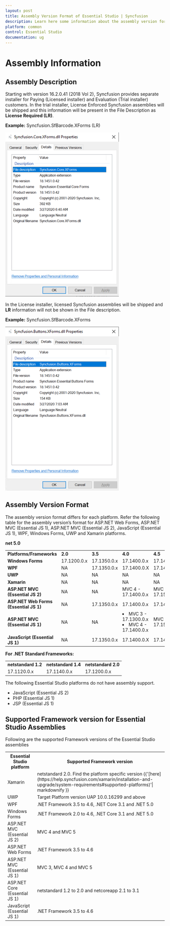 ```yaml
---
layout: post
title: Assembly Version Format of Essential Studio | Syncfusion
description: Learn here some information about the assembly version format of Syncfusion Essential Studio and more details.
platform: common
control: Essential Studio
documentation: ug
---
```


# Assembly Information

## Assembly Description

Starting with version 16.2.0.41 (2018 Vol 2), Syncfusion provides separate installer for Paying (Licensed installer) and Evaluation (Trial installer) customers. In the trial installer, License Enforced Syncfusion assemblies will be shipped and this information will be present in the File Description as **License Required (LR)**.

**Example:** Syncfusion.SfBarcode.XForms (LR)

![Assembly Details](Documentation-Setup_images/Assembly-Description_img1.png)

In the License installer, licensed Syncfusion assemblies will be shipped and **LR** information will not be shown in the File description.

**Example:** Syncfusion.SfBarcode.XForms

![Assembly Details](Documentation-Setup_images/Assembly-Description_img2.png)


## Assembly Version Format

The assembly version format differs for each platform. Refer the following table for the assembly version’s format for ASP.NET Web Forms, ASP.NET MVC (Essential JS 1), ASP.NET MVC (Essential JS 2), JavaScript (Essential JS 1), WPF, Windows Forms, UWP and Xamarin platforms.



<table>
<tr>
<td>
<b>Platforms/Frameworks</b></td><td>
<b>2.0</b></td><td>
<b>3.5</b></td><td>
<b>4.0</b></td><td>
<b>4.5</b></td><td>
<b>4.5.1</b></td><td>
<b>4.6</b></td><td>
<b>netcoreapp3.1</b></td>
<b>net 5.0</b></td><td></tr>
<tr>
<td>
<b>Windows Forms</b></td><td>
17.1200.0.x</td><td>
17.1350.0.x</td><td>
17.1400.0.x</td><td>
17.1450.0.x</td><td>
17.1451.0.x</td><td>
17.1460.0.x</td><td>
17.1310.0.x</td><td>
17.1500.0.x</td></tr>
<tr>
<td>
<b>WPF</b></td><td>
NA</td><td>
17.1350.0.x</td><td>
17.1400.0.X</td><td>
17.1450.0.X</td><td>
17.1451.0.X</td><td>
17.1460.0.x</td><td>
17.1310.0.x</td><td>
17.1500.0.x</td></tr>
<tr>
<td>
<b>UWP</b></td><td>
NA</td><td>
NA</td><td>
NA</td><td>
NA</td><td>
NA</td><td>
17.1460.0.x</td><td>
NA</td><td>
NA</td></tr>
<tr>
<td>
<b>Xamarin</b></td><td>
NA</td><td>
NA</td><td>
NA</td><td>
NA</td><td>
17.1451.0.x</td><td>
NA</td><td>
NA</td><td>
NA</td></tr>
<tr>
<td>
<b>ASP.NET MVC (Essential JS 2)</b></td><td>
NA</td><td>
NA</td><td>
MVC 4 - 17.1400.0.x</td><td>
MVC 5 - 17.1500.0.x</td><td>
NA</td><td>
NA</td><td>
NA</td><td>
NA</td></tr>
<tr>
<td>
<b>ASP.NET Web Forms (Essential JS 1)</b></td><td>
NA</td><td>
17.1350.0.x</td><td>
17.1400.0.x</td><td>
17.1450.0.x</td><td>
17.1451.0.x</td><td>
17.1460.0.x</td><td>
NA</td><td>
NA</td></tr>
<tr>
<td>
<b>ASP.NET MVC (Essential JS 1)</b></td><td>
NA</td><td>
NA</td><td>
<li>MVC 3 - 17.1300.0.x</li><li>MVC 4 - 17.1400.0.x</li></td><td>
MVC 5 - 17.1500.0.x</td><td>
NA</td><td>
NA</td><td>
NA</td><td>
NA</td></tr>
<tr>
<td>
<b>JavaScript (Essential JS 1)</b></td><td>
NA</td><td>
17.1350.0.x</td><td>
17.1400.0.X</td><td>
17.1450.0.X</td><td>
17.1451.0.X</td><td>
17.1460.0.X</td><td>
NA</td><td>
NA</td></tr>
</table>

**For .NET Standard Frameworks:**

<table>
<tr>
<td>
<b>netstandard 1.2</b></td><td>
<b>netstandard 1.4</b></td><td>
<b>netstandard 2.0</b></td></tr>
<tr>
<td>
17.1120.0.x</td><td>
17.1140.0.x</td><td>
17.1200.0.x</td></tr>
</table>

The following Essential Studio platforms do not have assembly support.

* JavaScript (Essential JS 2)
* PHP (Essential JS 1)
* JSP (Essential JS 1)

## Supported Framework version for Essential Studio Assemblies

Following are the supported Framework versions of the Essential Studio assemblies

<table>
<tr>
<th>Essential Studio platform</th>
<th>Supported Framework version</th>
</tr>
<tr>
<td>Xamarin</td>
<td>netstandard 2.0. Find the platform specific version {{'[here](https://help.syncfusion.com/xamarin/installation-and-upgrade/system-requirements#supported-platforms)'| markdownify }}</td>
</tr>
<tr>
<td>UWP</td>
<td>Target Platform version UAP 10.0.16299 and above</td>
</tr>
<tr>
<td>WPF</td>
<td>.NET Framework 3.5 to 4.6, .NET Core 3.1 and .NET 5.0</td>
</tr>
<tr>
<td>Windows Forms</td>
<td>.NET Framework 2.0 to 4.6, .NET Core 3.1 and .NET 5.0</td>
</tr>
<tr>
<td>ASP.NET MVC (Essential JS 2)</td>
<td>MVC 4 and MVC 5</td>
</tr>
<tr>
<td>ASP.NET Web Forms</td>
<td>.NET Framework 3.5 to 4.6</td>
</tr>
<tr>
<td>ASP.NET MVC (Essential JS 1)</td>
<td>MVC 3, MVC 4 and MVC 5</td>
</tr>
<tr>
<td>ASP.NET Core (Essential JS 1)</td>
<td>netstandard 1.2 to 2.0 and netcoreapp 2.1 to 3.1</td>
</tr>
<tr>
<td>JavaScript (Essential JS 1)</td>
<td>.NET Framework 3.5 to 4.6</td>
</tr>
</table>